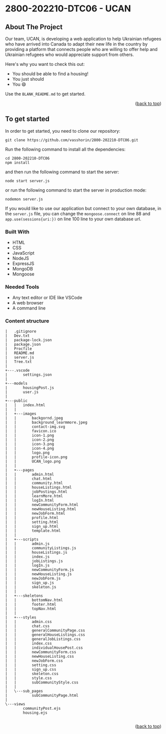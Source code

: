 # 2800-202210-DTC06 - UCAN

<!-- ABOUT THE PROJECT -->
## About The Project

Our team, UCAN, is developing a web
application to help Ukrainian refugees who
have arrived into Canada to adapt their new
life in the country by providing a platform that
connects people who are willing to offer help
and Ukrainian refugees who would appreciate
support from others.

Here's why you want to check this out:
* You should be able to find a housing!
* You just should
* You :smile:


Use the `BLANK_README.md` to get started.

<p align="right">(<a href="#top">back to top</a>)</p>


## To get started

In order to get started, you need to clone our repository:

```
git clone https://github.com/vasshorin/2800-202210-DTC06.git
```
Run the following command to install all the dependencies:

``` 
cd 2800-202210-DTC06
npm install
```

and then run the following command to start the server:

```
node start server.js
```
or run the following command to start the server in production mode:

```
nodemon server.js
```

If you would like to use our application but connect to your own database, in the `server.js` file, you can change the `mongoose.connect` on line 88 and `app.use(sessions{uri:})` on line 100 line to your own database url.

### Built With

* HTML
* CSS
* JavaScript
* NodeJS
* ExpressJS
* MongoDB
* Mongoose


### Needed Tools

* Any text editor or IDE like VSCode
* A web browser
* A command line


### Content structure

```
|   .gitignore
|   Dev.txt
|   package-lock.json
|   package.json
|   Procfile
|   README.md
|   server.js
|   Tree.txt
|   
+---.vscode
|       settings.json
|       
+---models
|       housingPost.js
|       user.js
|       
+---public
|   |   index.html
|   |   
|   +---images
|   |       backgornd.jpeg
|   |       background_learmmore.jpeg
|   |       contact-img.svg
|   |       favicon.ico
|   |       icon-1.png
|   |       icon-2.png
|   |       icon-3.png
|   |       icon-4.png
|   |       logo.png
|   |       profile-icon.png
|   |       UCAN_logo.png
|   |       
|   +---pages
|   |       admin.html
|   |       chat.html
|   |       community.html
|   |       houseListings.html
|   |       jobPostings.html
|   |       learnMore.html
|   |       logIn.html
|   |       newCommunityForm.html
|   |       newHouseListing.html
|   |       newJobForm.html
|   |       profile.html
|   |       setting.html
|   |       sign_up.html
|   |       template.html
|   |       
|   +---scripts
|   |       admin.js
|   |       communityListings.js
|   |       houseListings.js
|   |       index.js
|   |       jobListings.js
|   |       logIn.js
|   |       newCommunityForm.js
|   |       newHouseListing.js
|   |       newJobForm.js
|   |       sign_up.js
|   |       skeleton.js
|   |       
|   +---skeletons
|   |       bottomNav.html
|   |       footer.html
|   |       topNav.html
|   |       
|   +---styles
|   |       admin.css
|   |       chat.css
|   |       generalCommunityPage.css
|   |       generalHouseListings.css
|   |       generalJobListings.css
|   |       index.css
|   |       individualHousePost.css
|   |       newCommunityForm.css
|   |       newHouseListing.css
|   |       newJobForm.css
|   |       setting.css
|   |       sign_up.css
|   |       skeleton.css
|   |       style.css
|   |       subCommunityStyle.css
|   |       
|   \---sub_pages
|           subCommunityPage.html
|           
\---views
        communityPost.ejs
        housing.ejs
        
```
<p align="right">(<a href="#top">back to top</a>)</p>

